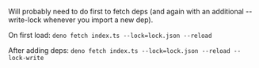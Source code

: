 Will probably need to do first to fetch deps (and again with an additional --write-lock whenever you import a new dep).

On first load:
`deno fetch index.ts --lock=lock.json --reload`

After adding deps:
`deno fetch index.ts --lock=lock.json --reload --lock-write`
